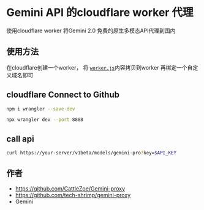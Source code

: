# Gemini API 的cloudflare worker 代理

使用cloudflare worker 将Gemini 2.0 免费的原生多模态API代理到国内<br>

## 使用方法

在cloudflare创建一个worker，
将 [`worker.js`](worker.js)内容拷贝到worker
再绑定一个自定义域名即可

## cloudflare Connect to Github

```bash
npm i wrangler --save-dev

npx wrangler dev --port 8888

```

## call api

```bash
curl https://your-server/v1beta/models/gemini-pro?key=$API_KEY
```

## 作者
- https://github.com/CattleZoe/Gemini-proxy
- https://github.com/tech-shrimp/gemini-proxy
- Gemini
